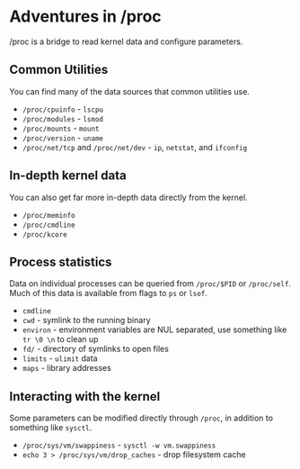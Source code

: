 # Adventures in /proc

/proc is a bridge to read kernel data and configure parameters.

## Common Utilities
You can find many of the data sources that common utilities use.

- `/proc/cpuinfo` - `lscpu`
- `/proc/modules` - `lsmod`
- `/proc/mounts` - `mount`
- `/proc/version` - `uname`
- `/proc/net/tcp` and `/proc/net/dev` - `ip`, `netstat`, and `ifconfig`

## In-depth kernel data
You can also get far more in-depth data directly from the kernel.

- `/proc/meminfo`
- `/proc/cmdline`
- `/proc/kcore`

## Process statistics
Data on individual processes can be queried from `/proc/$PID` or `/proc/self`. Much of this data is available from flags to `ps` or `lsof`.

- `cmdline`
- `cwd` - symlink to the running binary
- `environ` - environment variables are NUL separated, use something like `tr \0 \n` to clean up
- `fd/` - directory of symlinks to open files
- `limits` - `ulimit` data
- `maps` - library addresses

## Interacting with the kernel
Some parameters can be modified directly through `/proc`, in addition to something like `sysctl`.

- `/proc/sys/vm/swappiness` - `sysctl -w vm.swappiness`
- `echo 3 > /proc/sys/vm/drop_caches` - drop filesystem cache
